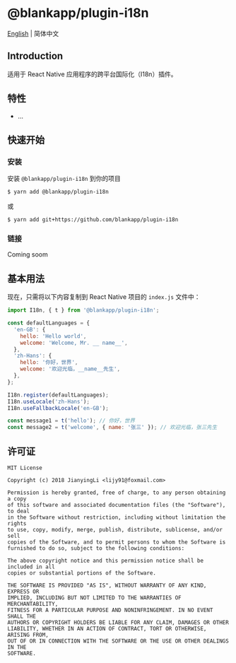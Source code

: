 # @blankapp/plugin-i18n

[English](./README.zh_CN.md) | 简体中文

## Introduction

适用于 React Native 应用程序的跨平台国际化（I18n）插件。

## 特性

- ...

## 快速开始

### 安装

安装 `@blankapp/plugin-i18n` 到你的项目

```bash
$ yarn add @blankapp/plugin-i18n
```

或

```
$ yarn add git+https://github.com/blankapp/plugin-i18n
```

### 链接

Coming soom

## 基本用法

现在，只需将以下内容复制到 React Native 项目的 `index.js` 文件中：

```js
import I18n, { t } from '@blankapp/plugin-i18n';

const defaultLanguages = {
  'en-GB': {
    hello: 'Hello world',
    welcome: 'Welcome, Mr. __ name__',
  },
  'zh-Hans': {
    hello: '你好，世界',
    welcome: '欢迎光临，__name__先生',
  },
};

I18n.register(defaultLanguages);
I18n.useLocale('zh-Hans');
I18n.useFallbackLocale('en-GB');

const message1 = t('hello'); // 你好，世界
const message2 = t('welcome', { name: '张三' }); // 欢迎光临，张三先生
```

## 许可证

```text
MIT License

Copyright (c) 2018 JianyingLi <lijy91@foxmail.com>

Permission is hereby granted, free of charge, to any person obtaining a copy
of this software and associated documentation files (the "Software"), to deal
in the Software without restriction, including without limitation the rights
to use, copy, modify, merge, publish, distribute, sublicense, and/or sell
copies of the Software, and to permit persons to whom the Software is
furnished to do so, subject to the following conditions:

The above copyright notice and this permission notice shall be included in all
copies or substantial portions of the Software.

THE SOFTWARE IS PROVIDED "AS IS", WITHOUT WARRANTY OF ANY KIND, EXPRESS OR
IMPLIED, INCLUDING BUT NOT LIMITED TO THE WARRANTIES OF MERCHANTABILITY,
FITNESS FOR A PARTICULAR PURPOSE AND NONINFRINGEMENT. IN NO EVENT SHALL THE
AUTHORS OR COPYRIGHT HOLDERS BE LIABLE FOR ANY CLAIM, DAMAGES OR OTHER
LIABILITY, WHETHER IN AN ACTION OF CONTRACT, TORT OR OTHERWISE, ARISING FROM,
OUT OF OR IN CONNECTION WITH THE SOFTWARE OR THE USE OR OTHER DEALINGS IN THE
SOFTWARE.
```
